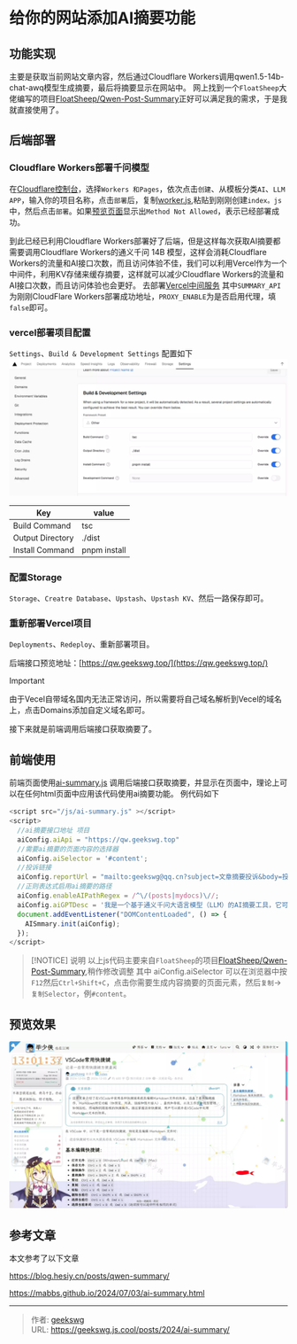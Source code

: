 # 给你的网站添加AI摘要功能


## 功能实现

主要是获取当前网站文章内容，然后通过Cloudflare Workers调用qwen1.5-14b-chat-awq模型生成摘要，最后将摘要显示在网站中。
网上找到一个`FloatSheep`大佬编写的项目[FloatSheep/Qwen-Post-Summary](https://github.com/FloatSheep/Qwen-Post-Summary/)正好可以满足我的需求，于是我就直接使用了。
## 后端部署

### Cloudflare Workers部署千问模型
在[Cloudflare控制台](https://dash.cloudflare.com/)，选择`Workers 和Pages`，依次点击`创建`、从模板分类`AI`、`LLM APP`，输入你的项目名称，点击`部署`后，复制[worker.js](https://github.com/FloatSheep/Qwen-Post-Summary/blob/vercel/worker/worker.js),粘贴到刚刚创建`index。js`中，然后点击`部署`。如果[预览页面](https://qw.geekswg.workers.dev/)显示出`Method Not Allowed`，表示已经部署成功。

到此已经已利用Cloudflare Workers部署好了后端，但是这样每次获取AI摘要都需要调用Cloudflare Workers的通义千问 14B 模型，这样会消耗Cloudflare Workers的流量和AI接口次数，而且访问体验不佳，我们可以利用Vercel作为一个中间件，利用KV存储来缓存摘要，这样就可以减少Cloudflare Workers的流量和AI接口次数，而且访问体验也会更好。
去部署[Vercel中间服务](https://vercel.com/new/clone?repository-url=https%3A%2F%2Fgithub.com%2FFloatSheep%2FQwen-Post-Summary%2Ftree%2Fvercel&env=SUMMARY_API%2CPROXY_ENABLE&envDescription=SUMMARY_API%20%E4%B8%BA%20Cloudflare%20Worker%20%E6%89%80%E7%BB%99%E5%87%BA%E7%9A%84%E5%9F%9F%E5%90%8D%EF%BC%8CPROXY_ENABLE%20%E8%AF%B7%E5%A1%AB%E5%86%99%20false&output-directory=.%2Fdist)
其中`SUMMARY_API`为刚刚CloudFlare Workers部署成功地址，`PROXY_ENABLE`为是否启用代理，填`false`即可。

### vercel部署项目配置
`Settings`、`Build & Development Settings` 配置如下
![vercel部署配置](vercel-settings.webp "vercel部署配置") 

|Key | value |
| ------ | ----------- |
|Build Command    | tsc |
|Output Directory | ./dist |
|Install Command  | pnpm install |

### 配置Storage
`Storage`、`Creatre Database`、`Upstash`、`Upstash KV`、然后一路保存即可。
### 重新部署Vercel项目
`Deployments`、`Redeploy`、重新部署项目。

后端接口预览地址：[https://qw.geekswg.top/](https://qw.geekswg.top/)

> [!IMPORTANT]
> 由于Vecel自带域名国内无法正常访问，所以需要将自己域名解析到Vecel的域名上，点击Domains添加自定义域名即可。  

接下来就是前端调用后端接口获取摘要了。
## 前端使用
前端页面使用[ai-summary.js](http://geekswg.js.cool/js/ai-summary.js) 调用后端接口获取摘要，并显示在页面中，理论上可以在任何html页面中应用该代码使用ai摘要功能。
例代码如下
```js
<script src="/js/ai-summary.js" ></script>
<script>
  //ai摘要接口地址 项目 
  aiConfig.aiApi = "https://qw.geekswg.top"
  //需要ai摘要的页面内容的选择器
  aiConfig.aiSelector = '#content';
  //投诉链接
  aiConfig.reportUrl = "mailto:geekswg@qq.cn?subject=文章摘要投诉&body=投诉网址：="+location.href;
  //正则表达式启用ai摘要的路径
  aiConfig.enableAIPathRegex = /^\/(posts|mydocs)\//; 
  aiConfig.aiGPTDesc = '我是一个基于通义千问大语言模型（LLM）的AI摘要工具，它可以帮助你快速生成文章摘要，提高阅读体验。';
  document.addEventListener("DOMContentLoaded", () => {
    AISmmary.init(aiConfig);
  });
</script>
```
> [!NOTICE] 说明
> 以上js代码主要来自`FloatSheep`的项目[FloatSheep/Qwen-Post-Summary](https://github.com/FloatSheep/Qwen-Post-Summary/),稍作修改调整
> 其中 aiConfig.aiSelector 可以在浏览器中按`F12`然后`Ctrl+Shift+C`，点击你需要生成内容摘要的页面元素，然后`复制`->`复制Selector`，例`#content`。

## 预览效果

![Ai摘要预览](preview.webp "Ai摘要预览")

## 参考文章
本文参考了以下文章 

https://blog.hesiy.cn/posts/qwen-summary/

https://mabbs.github.io/2024/07/03/ai-summary.html 



---

> 作者: [geekswg](https://github.com/geekswg)  
> URL: https://geekswg.js.cool/posts/2024/ai-summary/  

